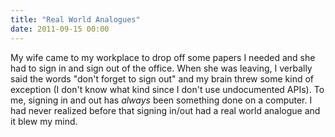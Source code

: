 ```yaml
---
title: "Real World Analogues"
date: 2011-09-15 00:00
---
```


<p>My wife came to my workplace to drop off some papers I needed and she had to sign in and sign out of the office. When she was leaving, I verbally said the words "don't forget to sign out" and my brain threw some kind of exception (I don't know what kind since I don't use undocumented APIs).
To me, signing in and out has <em>always</em> been something done on a computer. I had never realized before that signing in/out had a real world analogue and it blew my mind.</p>

<!-- more -->

